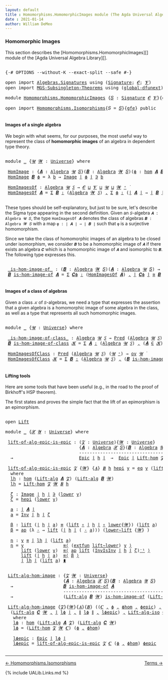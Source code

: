 ```yaml
---
layout: default
title : Homomorphisms.HomomorphicImages module (The Agda Universal Algebra Library)
date : 2021-01-14
author: William DeMeo
---
```


### <a id="homomorphic-images">Homomorphic Images</a>

This section describes the [Homomorphisms.HomomorphicImages][] module of the [Agda Universal Algebra Library][].

<pre class="Agda">

<a id="333" class="Symbol">{-#</a> <a id="337" class="Keyword">OPTIONS</a> <a id="345" class="Pragma">--without-K</a> <a id="357" class="Pragma">--exact-split</a> <a id="371" class="Pragma">--safe</a> <a id="378" class="Symbol">#-}</a>

<a id="383" class="Keyword">open</a> <a id="388" class="Keyword">import</a> <a id="395" href="Algebras.Signatures.html" class="Module">Algebras.Signatures</a> <a id="415" class="Keyword">using</a> <a id="421" class="Symbol">(</a><a id="422" href="Algebras.Signatures.html#1239" class="Function">Signature</a><a id="431" class="Symbol">;</a> <a id="433" href="Overture.Preliminaries.html#6863" class="Generalizable">𝓞</a><a id="434" class="Symbol">;</a> <a id="436" href="Universes.html#262" class="Generalizable">𝓥</a><a id="437" class="Symbol">)</a>
<a id="439" class="Keyword">open</a> <a id="444" class="Keyword">import</a> <a id="451" href="MGS-Subsingleton-Theorems.html" class="Module">MGS-Subsingleton-Theorems</a> <a id="477" class="Keyword">using</a> <a id="483" class="Symbol">(</a><a id="484" href="MGS-Subsingleton-Theorems.html#3468" class="Function">global-dfunext</a><a id="498" class="Symbol">)</a>

<a id="501" class="Keyword">module</a> <a id="508" href="Homomorphisms.HomomorphicImages.html" class="Module">Homomorphisms.HomomorphicImages</a> <a id="540" class="Symbol">{</a><a id="541" href="Homomorphisms.HomomorphicImages.html#541" class="Bound">𝑆</a> <a id="543" class="Symbol">:</a> <a id="545" href="Algebras.Signatures.html#1239" class="Function">Signature</a> <a id="555" href="Overture.Preliminaries.html#6863" class="Generalizable">𝓞</a> <a id="557" href="Universes.html#262" class="Generalizable">𝓥</a><a id="558" class="Symbol">}{</a><a id="560" href="Homomorphisms.HomomorphicImages.html#560" class="Bound">gfe</a> <a id="564" class="Symbol">:</a> <a id="566" href="MGS-Subsingleton-Theorems.html#3468" class="Function">global-dfunext</a><a id="580" class="Symbol">}</a> <a id="582" class="Keyword">where</a>

<a id="589" class="Keyword">open</a> <a id="594" class="Keyword">import</a> <a id="601" href="Homomorphisms.Isomorphisms.html" class="Module">Homomorphisms.Isomorphisms</a><a id="627" class="Symbol">{</a><a id="628" class="Argument">𝑆</a> <a id="630" class="Symbol">=</a> <a id="632" href="Homomorphisms.HomomorphicImages.html#541" class="Bound">𝑆</a><a id="633" class="Symbol">}{</a><a id="635" href="Homomorphisms.HomomorphicImages.html#560" class="Bound">gfe</a><a id="638" class="Symbol">}</a> <a id="640" class="Keyword">public</a>

</pre>


#### <a id="images-of-a-single-algebra">Images of a single algebra</a>

We begin with what seems, for our purposes, the most useful way to represent the class of **homomorphic images** of an algebra in dependent type theory.

<pre class="Agda">

<a id="901" class="Keyword">module</a> <a id="908" href="Homomorphisms.HomomorphicImages.html#908" class="Module">_</a> <a id="910" class="Symbol">{</a><a id="911" href="Homomorphisms.HomomorphicImages.html#911" class="Bound">𝓤</a> <a id="913" href="Homomorphisms.HomomorphicImages.html#913" class="Bound">𝓦</a> <a id="915" class="Symbol">:</a> <a id="917" href="Agda.Primitive.html#423" class="Function">Universe</a><a id="925" class="Symbol">}</a> <a id="927" class="Keyword">where</a>

 <a id="935" href="Homomorphisms.HomomorphicImages.html#935" class="Function">HomImage</a> <a id="944" class="Symbol">:</a> <a id="946" class="Symbol">{</a><a id="947" href="Homomorphisms.HomomorphicImages.html#947" class="Bound">𝑨</a> <a id="949" class="Symbol">:</a> <a id="951" href="Algebras.Algebras.html#674" class="Function">Algebra</a> <a id="959" href="Homomorphisms.HomomorphicImages.html#911" class="Bound">𝓤</a> <a id="961" href="Homomorphisms.HomomorphicImages.html#541" class="Bound">𝑆</a><a id="962" class="Symbol">}(</a><a id="964" href="Homomorphisms.HomomorphicImages.html#964" class="Bound">𝑩</a> <a id="966" class="Symbol">:</a> <a id="968" href="Algebras.Algebras.html#674" class="Function">Algebra</a> <a id="976" href="Homomorphisms.HomomorphicImages.html#913" class="Bound">𝓦</a> <a id="978" href="Homomorphisms.HomomorphicImages.html#541" class="Bound">𝑆</a><a id="979" class="Symbol">)(</a><a id="981" href="Homomorphisms.HomomorphicImages.html#981" class="Bound">ϕ</a> <a id="983" class="Symbol">:</a> <a id="985" href="Homomorphisms.Basic.html#2270" class="Function">hom</a> <a id="989" href="Homomorphisms.HomomorphicImages.html#947" class="Bound">𝑨</a> <a id="991" href="Homomorphisms.HomomorphicImages.html#964" class="Bound">𝑩</a><a id="992" class="Symbol">)</a> <a id="994" class="Symbol">→</a> <a id="996" href="Overture.Preliminaries.html#12413" class="Function Operator">∣</a> <a id="998" href="Homomorphisms.HomomorphicImages.html#964" class="Bound">𝑩</a> <a id="1000" href="Overture.Preliminaries.html#12413" class="Function Operator">∣</a> <a id="1002" class="Symbol">→</a> <a id="1004" href="Homomorphisms.HomomorphicImages.html#911" class="Bound">𝓤</a> <a id="1006" href="Agda.Primitive.html#636" class="Function Operator">⊔</a> <a id="1008" href="Homomorphisms.HomomorphicImages.html#913" class="Bound">𝓦</a> <a id="1010" href="Universes.html#403" class="Function Operator">̇</a>
 <a id="1013" href="Homomorphisms.HomomorphicImages.html#935" class="Function">HomImage</a> <a id="1022" href="Homomorphisms.HomomorphicImages.html#1022" class="Bound">𝑩</a> <a id="1024" href="Homomorphisms.HomomorphicImages.html#1024" class="Bound">ϕ</a> <a id="1026" class="Symbol">=</a> <a id="1028" class="Symbol">λ</a> <a id="1030" href="Homomorphisms.HomomorphicImages.html#1030" class="Bound">b</a> <a id="1032" class="Symbol">→</a> <a id="1034" href="Overture.Inverses.html#690" class="Datatype Operator">Image</a> <a id="1040" href="Overture.Preliminaries.html#12413" class="Function Operator">∣</a> <a id="1042" href="Homomorphisms.HomomorphicImages.html#1024" class="Bound">ϕ</a> <a id="1044" href="Overture.Preliminaries.html#12413" class="Function Operator">∣</a> <a id="1046" href="Overture.Inverses.html#690" class="Datatype Operator">∋</a> <a id="1048" href="Homomorphisms.HomomorphicImages.html#1030" class="Bound">b</a>

 <a id="1052" href="Homomorphisms.HomomorphicImages.html#1052" class="Function">HomImagesOf</a> <a id="1064" class="Symbol">:</a> <a id="1066" href="Algebras.Algebras.html#674" class="Function">Algebra</a> <a id="1074" href="Homomorphisms.HomomorphicImages.html#911" class="Bound">𝓤</a> <a id="1076" href="Homomorphisms.HomomorphicImages.html#541" class="Bound">𝑆</a> <a id="1078" class="Symbol">→</a> <a id="1080" href="Homomorphisms.HomomorphicImages.html#555" class="Bound">𝓞</a> <a id="1082" href="Agda.Primitive.html#636" class="Function Operator">⊔</a> <a id="1084" href="Homomorphisms.HomomorphicImages.html#557" class="Bound">𝓥</a> <a id="1086" href="Agda.Primitive.html#636" class="Function Operator">⊔</a> <a id="1088" href="Homomorphisms.HomomorphicImages.html#911" class="Bound">𝓤</a> <a id="1090" href="Agda.Primitive.html#636" class="Function Operator">⊔</a> <a id="1092" href="Homomorphisms.HomomorphicImages.html#913" class="Bound">𝓦</a> <a id="1094" href="Agda.Primitive.html#606" class="Function Operator">⁺</a> <a id="1096" href="Universes.html#403" class="Function Operator">̇</a>
 <a id="1099" href="Homomorphisms.HomomorphicImages.html#1052" class="Function">HomImagesOf</a> <a id="1111" href="Homomorphisms.HomomorphicImages.html#1111" class="Bound">𝑨</a> <a id="1113" class="Symbol">=</a> <a id="1115" href="MGS-MLTT.html#3074" class="Function">Σ</a> <a id="1117" href="Homomorphisms.HomomorphicImages.html#1117" class="Bound">𝑩</a> <a id="1119" href="MGS-MLTT.html#3074" class="Function">꞉</a> <a id="1121" class="Symbol">(</a><a id="1122" href="Algebras.Algebras.html#674" class="Function">Algebra</a> <a id="1130" href="Homomorphisms.HomomorphicImages.html#913" class="Bound">𝓦</a> <a id="1132" href="Homomorphisms.HomomorphicImages.html#541" class="Bound">𝑆</a><a id="1133" class="Symbol">)</a> <a id="1135" href="MGS-MLTT.html#3074" class="Function">,</a> <a id="1137" href="MGS-MLTT.html#3074" class="Function">Σ</a> <a id="1139" href="Homomorphisms.HomomorphicImages.html#1139" class="Bound">ϕ</a> <a id="1141" href="MGS-MLTT.html#3074" class="Function">꞉</a> <a id="1143" class="Symbol">(</a><a id="1144" href="Overture.Preliminaries.html#12413" class="Function Operator">∣</a> <a id="1146" href="Homomorphisms.HomomorphicImages.html#1111" class="Bound">𝑨</a> <a id="1148" href="Overture.Preliminaries.html#12413" class="Function Operator">∣</a> <a id="1150" class="Symbol">→</a> <a id="1152" href="Overture.Preliminaries.html#12413" class="Function Operator">∣</a> <a id="1154" href="Homomorphisms.HomomorphicImages.html#1117" class="Bound">𝑩</a> <a id="1156" href="Overture.Preliminaries.html#12413" class="Function Operator">∣</a><a id="1157" class="Symbol">)</a> <a id="1159" href="MGS-MLTT.html#3074" class="Function">,</a> <a id="1161" href="Homomorphisms.Basic.html#2120" class="Function">is-homomorphism</a> <a id="1177" href="Homomorphisms.HomomorphicImages.html#1111" class="Bound">𝑨</a> <a id="1179" href="Homomorphisms.HomomorphicImages.html#1117" class="Bound">𝑩</a> <a id="1181" href="Homomorphisms.HomomorphicImages.html#1139" class="Bound">ϕ</a> <a id="1183" href="MGS-MLTT.html#3515" class="Function Operator">×</a> <a id="1185" href="Overture.Inverses.html#2031" class="Function">Epic</a> <a id="1190" href="Homomorphisms.HomomorphicImages.html#1139" class="Bound">ϕ</a>

</pre>

These types should be self-explanatory, but just to be sure, let's describe the Sigma type appearing in the second definition. Given an `𝑆`-algebra `𝑨 : Algebra 𝓤 𝑆`, the type `HomImagesOf 𝑨` denotes the class of algebras `𝑩 : Algebra 𝓦 𝑆` with a map `φ : ∣ 𝑨 ∣ → ∣ 𝑩 ∣` such that `φ` is a surjective homomorphism.

Since we take the class of homomorphic images of an algebra to be closed under isomorphism, we consider `𝑩` to be a homomorphic image of `𝑨` if there exists an algebra `𝑪` which is a homomorphic image of `𝑨` and isomorphic to `𝑩`. The following type expresses this.

<pre class="Agda">

 <a id="1803" href="Homomorphisms.HomomorphicImages.html#1803" class="Function Operator">_is-hom-image-of_</a> <a id="1821" class="Symbol">:</a> <a id="1823" class="Symbol">(</a><a id="1824" href="Homomorphisms.HomomorphicImages.html#1824" class="Bound">𝑩</a> <a id="1826" class="Symbol">:</a> <a id="1828" href="Algebras.Algebras.html#674" class="Function">Algebra</a> <a id="1836" href="Homomorphisms.HomomorphicImages.html#913" class="Bound">𝓦</a> <a id="1838" href="Homomorphisms.HomomorphicImages.html#541" class="Bound">𝑆</a><a id="1839" class="Symbol">)(</a><a id="1841" href="Homomorphisms.HomomorphicImages.html#1841" class="Bound">𝑨</a> <a id="1843" class="Symbol">:</a> <a id="1845" href="Algebras.Algebras.html#674" class="Function">Algebra</a> <a id="1853" href="Homomorphisms.HomomorphicImages.html#911" class="Bound">𝓤</a> <a id="1855" href="Homomorphisms.HomomorphicImages.html#541" class="Bound">𝑆</a><a id="1856" class="Symbol">)</a> <a id="1858" class="Symbol">→</a> <a id="1860" href="Algebras.Products.html#2276" class="Function">ov</a> <a id="1863" href="Homomorphisms.HomomorphicImages.html#913" class="Bound">𝓦</a> <a id="1865" href="Agda.Primitive.html#636" class="Function Operator">⊔</a> <a id="1867" href="Homomorphisms.HomomorphicImages.html#911" class="Bound">𝓤</a> <a id="1869" href="Universes.html#403" class="Function Operator">̇</a>
 <a id="1872" href="Homomorphisms.HomomorphicImages.html#1872" class="Bound">𝑩</a> <a id="1874" href="Homomorphisms.HomomorphicImages.html#1803" class="Function Operator">is-hom-image-of</a> <a id="1890" href="Homomorphisms.HomomorphicImages.html#1890" class="Bound">𝑨</a> <a id="1892" class="Symbol">=</a> <a id="1894" href="MGS-MLTT.html#3074" class="Function">Σ</a> <a id="1896" href="Homomorphisms.HomomorphicImages.html#1896" class="Bound">𝑪ϕ</a> <a id="1899" href="MGS-MLTT.html#3074" class="Function">꞉</a> <a id="1901" class="Symbol">(</a><a id="1902" href="Homomorphisms.HomomorphicImages.html#1052" class="Function">HomImagesOf</a> <a id="1914" href="Homomorphisms.HomomorphicImages.html#1890" class="Bound">𝑨</a><a id="1915" class="Symbol">)</a> <a id="1917" href="MGS-MLTT.html#3074" class="Function">,</a> <a id="1919" href="Overture.Preliminaries.html#12413" class="Function Operator">∣</a> <a id="1921" href="Homomorphisms.HomomorphicImages.html#1896" class="Bound">𝑪ϕ</a> <a id="1924" href="Overture.Preliminaries.html#12413" class="Function Operator">∣</a> <a id="1926" href="Homomorphisms.Isomorphisms.html#1049" class="Function Operator">≅</a> <a id="1928" href="Homomorphisms.HomomorphicImages.html#1872" class="Bound">𝑩</a>

</pre>


#### <a id="images-of-a-class-of-algebras">Images of a class of algebras</a>

Given a class `𝒦` of `𝑆`-algebras, we need a type that expresses the assertion that a given algebra is a homomorphic image of some algebra in the class, as well as a type that represents all such homomorphic images.

<pre class="Agda">

<a id="2253" class="Keyword">module</a> <a id="2260" href="Homomorphisms.HomomorphicImages.html#2260" class="Module">_</a> <a id="2262" class="Symbol">{</a><a id="2263" href="Homomorphisms.HomomorphicImages.html#2263" class="Bound">𝓤</a> <a id="2265" class="Symbol">:</a> <a id="2267" href="Agda.Primitive.html#423" class="Function">Universe</a><a id="2275" class="Symbol">}</a> <a id="2277" class="Keyword">where</a>

 <a id="2285" href="Homomorphisms.HomomorphicImages.html#2285" class="Function Operator">_is-hom-image-of-class_</a> <a id="2309" class="Symbol">:</a> <a id="2311" href="Algebras.Algebras.html#674" class="Function">Algebra</a> <a id="2319" href="Homomorphisms.HomomorphicImages.html#2263" class="Bound">𝓤</a> <a id="2321" href="Homomorphisms.HomomorphicImages.html#541" class="Bound">𝑆</a> <a id="2323" class="Symbol">→</a> <a id="2325" href="Relations.Discrete.html#1638" class="Function">Pred</a> <a id="2330" class="Symbol">(</a><a id="2331" href="Algebras.Algebras.html#674" class="Function">Algebra</a> <a id="2339" href="Homomorphisms.HomomorphicImages.html#2263" class="Bound">𝓤</a> <a id="2341" href="Homomorphisms.HomomorphicImages.html#541" class="Bound">𝑆</a><a id="2342" class="Symbol">)(</a><a id="2344" href="Homomorphisms.HomomorphicImages.html#2263" class="Bound">𝓤</a> <a id="2346" href="Agda.Primitive.html#606" class="Function Operator">⁺</a><a id="2347" class="Symbol">)</a> <a id="2349" class="Symbol">→</a> <a id="2351" href="Algebras.Products.html#2276" class="Function">ov</a> <a id="2354" href="Homomorphisms.HomomorphicImages.html#2263" class="Bound">𝓤</a> <a id="2356" href="Universes.html#403" class="Function Operator">̇</a>
 <a id="2359" href="Homomorphisms.HomomorphicImages.html#2359" class="Bound">𝑩</a> <a id="2361" href="Homomorphisms.HomomorphicImages.html#2285" class="Function Operator">is-hom-image-of-class</a> <a id="2383" href="Homomorphisms.HomomorphicImages.html#2383" class="Bound">𝓚</a> <a id="2385" class="Symbol">=</a> <a id="2387" href="MGS-MLTT.html#3074" class="Function">Σ</a> <a id="2389" href="Homomorphisms.HomomorphicImages.html#2389" class="Bound">𝑨</a> <a id="2391" href="MGS-MLTT.html#3074" class="Function">꞉</a> <a id="2393" class="Symbol">(</a><a id="2394" href="Algebras.Algebras.html#674" class="Function">Algebra</a> <a id="2402" href="Homomorphisms.HomomorphicImages.html#2263" class="Bound">𝓤</a> <a id="2404" href="Homomorphisms.HomomorphicImages.html#541" class="Bound">𝑆</a><a id="2405" class="Symbol">)</a> <a id="2407" href="MGS-MLTT.html#3074" class="Function">,</a> <a id="2409" class="Symbol">(</a><a id="2410" href="Homomorphisms.HomomorphicImages.html#2389" class="Bound">𝑨</a> <a id="2412" href="Relations.Discrete.html#2494" class="Function Operator">∈</a> <a id="2414" href="Homomorphisms.HomomorphicImages.html#2383" class="Bound">𝓚</a><a id="2415" class="Symbol">)</a> <a id="2417" href="MGS-MLTT.html#3515" class="Function Operator">×</a> <a id="2419" class="Symbol">(</a><a id="2420" href="Homomorphisms.HomomorphicImages.html#2359" class="Bound">𝑩</a> <a id="2422" href="Homomorphisms.HomomorphicImages.html#1803" class="Function Operator">is-hom-image-of</a> <a id="2438" href="Homomorphisms.HomomorphicImages.html#2389" class="Bound">𝑨</a><a id="2439" class="Symbol">)</a>

 <a id="2443" href="Homomorphisms.HomomorphicImages.html#2443" class="Function">HomImagesOfClass</a> <a id="2460" class="Symbol">:</a> <a id="2462" href="Relations.Discrete.html#1638" class="Function">Pred</a> <a id="2467" class="Symbol">(</a><a id="2468" href="Algebras.Algebras.html#674" class="Function">Algebra</a> <a id="2476" href="Homomorphisms.HomomorphicImages.html#2263" class="Bound">𝓤</a> <a id="2478" href="Homomorphisms.HomomorphicImages.html#541" class="Bound">𝑆</a><a id="2479" class="Symbol">)</a> <a id="2481" class="Symbol">(</a><a id="2482" href="Homomorphisms.HomomorphicImages.html#2263" class="Bound">𝓤</a> <a id="2484" href="Agda.Primitive.html#606" class="Function Operator">⁺</a><a id="2485" class="Symbol">)</a> <a id="2487" class="Symbol">→</a> <a id="2489" href="Algebras.Products.html#2276" class="Function">ov</a> <a id="2492" href="Homomorphisms.HomomorphicImages.html#2263" class="Bound">𝓤</a> <a id="2494" href="Universes.html#403" class="Function Operator">̇</a>
 <a id="2497" href="Homomorphisms.HomomorphicImages.html#2443" class="Function">HomImagesOfClass</a> <a id="2514" href="Homomorphisms.HomomorphicImages.html#2514" class="Bound">𝓚</a> <a id="2516" class="Symbol">=</a> <a id="2518" href="MGS-MLTT.html#3074" class="Function">Σ</a> <a id="2520" href="Homomorphisms.HomomorphicImages.html#2520" class="Bound">𝑩</a> <a id="2522" href="MGS-MLTT.html#3074" class="Function">꞉</a> <a id="2524" class="Symbol">(</a><a id="2525" href="Algebras.Algebras.html#674" class="Function">Algebra</a> <a id="2533" href="Homomorphisms.HomomorphicImages.html#2263" class="Bound">𝓤</a> <a id="2535" href="Homomorphisms.HomomorphicImages.html#541" class="Bound">𝑆</a><a id="2536" class="Symbol">)</a> <a id="2538" href="MGS-MLTT.html#3074" class="Function">,</a> <a id="2540" class="Symbol">(</a><a id="2541" href="Homomorphisms.HomomorphicImages.html#2520" class="Bound">𝑩</a> <a id="2543" href="Homomorphisms.HomomorphicImages.html#2285" class="Function Operator">is-hom-image-of-class</a> <a id="2565" href="Homomorphisms.HomomorphicImages.html#2514" class="Bound">𝓚</a><a id="2566" class="Symbol">)</a>

</pre>



#### <a id="lifting-tools">Lifting tools</a>

Here are some tools that have been useful (e.g., in the road to the proof of Birkhoff's HSP theorem).

The first states and proves the simple fact that the lift of an epimorphism is an epimorphism.

<pre class="Agda">

<a id="2842" class="Keyword">open</a> <a id="2847" href="Overture.Lifts.html#2996" class="Module">Lift</a>

<a id="2853" class="Keyword">module</a> <a id="2860" href="Homomorphisms.HomomorphicImages.html#2860" class="Module">_</a> <a id="2862" class="Symbol">{</a><a id="2863" href="Homomorphisms.HomomorphicImages.html#2863" class="Bound">𝓧</a> <a id="2865" href="Homomorphisms.HomomorphicImages.html#2865" class="Bound">𝓨</a> <a id="2867" class="Symbol">:</a> <a id="2869" href="Agda.Primitive.html#423" class="Function">Universe</a><a id="2877" class="Symbol">}</a> <a id="2879" class="Keyword">where</a>

 <a id="2887" href="Homomorphisms.HomomorphicImages.html#2887" class="Function">lift-of-alg-epic-is-epic</a> <a id="2912" class="Symbol">:</a> <a id="2914" class="Symbol">(</a><a id="2915" href="Homomorphisms.HomomorphicImages.html#2915" class="Bound">𝓩</a> <a id="2917" class="Symbol">:</a> <a id="2919" href="Agda.Primitive.html#423" class="Function">Universe</a><a id="2927" class="Symbol">){</a><a id="2929" href="Homomorphisms.HomomorphicImages.html#2929" class="Bound">𝓦</a> <a id="2931" class="Symbol">:</a> <a id="2933" href="Agda.Primitive.html#423" class="Function">Universe</a><a id="2941" class="Symbol">}</a>
                            <a id="2971" class="Symbol">{</a><a id="2972" href="Homomorphisms.HomomorphicImages.html#2972" class="Bound">𝑨</a> <a id="2974" class="Symbol">:</a> <a id="2976" href="Algebras.Algebras.html#674" class="Function">Algebra</a> <a id="2984" href="Homomorphisms.HomomorphicImages.html#2863" class="Bound">𝓧</a> <a id="2986" href="Homomorphisms.HomomorphicImages.html#541" class="Bound">𝑆</a><a id="2987" class="Symbol">}(</a><a id="2989" href="Homomorphisms.HomomorphicImages.html#2989" class="Bound">𝑩</a> <a id="2991" class="Symbol">:</a> <a id="2993" href="Algebras.Algebras.html#674" class="Function">Algebra</a> <a id="3001" href="Homomorphisms.HomomorphicImages.html#2865" class="Bound">𝓨</a> <a id="3003" href="Homomorphisms.HomomorphicImages.html#541" class="Bound">𝑆</a><a id="3004" class="Symbol">)(</a><a id="3006" href="Homomorphisms.HomomorphicImages.html#3006" class="Bound">h</a> <a id="3008" class="Symbol">:</a> <a id="3010" href="Homomorphisms.Basic.html#2270" class="Function">hom</a> <a id="3014" href="Homomorphisms.HomomorphicImages.html#2972" class="Bound">𝑨</a> <a id="3016" href="Homomorphisms.HomomorphicImages.html#2989" class="Bound">𝑩</a><a id="3017" class="Symbol">)</a>
                            <a id="3047" class="Comment">-----------------------------------------------</a>
  <a id="3097" class="Symbol">→</a>                         <a id="3123" href="Overture.Inverses.html#2031" class="Function">Epic</a> <a id="3128" href="Overture.Preliminaries.html#12413" class="Function Operator">∣</a> <a id="3130" href="Homomorphisms.HomomorphicImages.html#3006" class="Bound">h</a> <a id="3132" href="Overture.Preliminaries.html#12413" class="Function Operator">∣</a>  <a id="3135" class="Symbol">→</a>  <a id="3138" href="Overture.Inverses.html#2031" class="Function">Epic</a> <a id="3143" href="Overture.Preliminaries.html#12413" class="Function Operator">∣</a> <a id="3145" href="Homomorphisms.Isomorphisms.html#2967" class="Function">Lift-hom</a> <a id="3154" href="Homomorphisms.HomomorphicImages.html#2915" class="Bound">𝓩</a> <a id="3156" href="Homomorphisms.HomomorphicImages.html#2929" class="Bound">𝓦</a> <a id="3158" href="Homomorphisms.HomomorphicImages.html#2989" class="Bound">𝑩</a> <a id="3160" href="Homomorphisms.HomomorphicImages.html#3006" class="Bound">h</a> <a id="3162" href="Overture.Preliminaries.html#12413" class="Function Operator">∣</a>

 <a id="3166" href="Homomorphisms.HomomorphicImages.html#2887" class="Function">lift-of-alg-epic-is-epic</a> <a id="3191" href="Homomorphisms.HomomorphicImages.html#3191" class="Bound">𝓩</a> <a id="3193" class="Symbol">{</a><a id="3194" href="Homomorphisms.HomomorphicImages.html#3194" class="Bound">𝓦</a><a id="3195" class="Symbol">}</a> <a id="3197" class="Symbol">{</a><a id="3198" href="Homomorphisms.HomomorphicImages.html#3198" class="Bound">𝑨</a><a id="3199" class="Symbol">}</a> <a id="3201" href="Homomorphisms.HomomorphicImages.html#3201" class="Bound">𝑩</a> <a id="3203" href="Homomorphisms.HomomorphicImages.html#3203" class="Bound">h</a> <a id="3205" href="Homomorphisms.HomomorphicImages.html#3205" class="Bound">hepi</a> <a id="3210" href="Homomorphisms.HomomorphicImages.html#3210" class="Bound">y</a> <a id="3212" class="Symbol">=</a> <a id="3214" href="Overture.Inverses.html#766" class="InductiveConstructor">eq</a> <a id="3217" href="Homomorphisms.HomomorphicImages.html#3210" class="Bound">y</a> <a id="3219" class="Symbol">(</a><a id="3220" href="Overture.Lifts.html#3058" class="InductiveConstructor">lift</a> <a id="3225" href="Homomorphisms.HomomorphicImages.html#3358" class="Function">a</a><a id="3226" class="Symbol">)</a> <a id="3228" href="Homomorphisms.HomomorphicImages.html#3503" class="Function">η</a>
  <a id="3232" class="Keyword">where</a>
  <a id="3240" href="Homomorphisms.HomomorphicImages.html#3240" class="Function">lh</a> <a id="3243" class="Symbol">:</a> <a id="3245" href="Homomorphisms.Basic.html#2270" class="Function">hom</a> <a id="3249" class="Symbol">(</a><a id="3250" href="Algebras.Algebras.html#4998" class="Function">Lift-alg</a> <a id="3259" href="Homomorphisms.HomomorphicImages.html#3198" class="Bound">𝑨</a> <a id="3261" href="Homomorphisms.HomomorphicImages.html#3191" class="Bound">𝓩</a><a id="3262" class="Symbol">)</a> <a id="3264" class="Symbol">(</a><a id="3265" href="Algebras.Algebras.html#4998" class="Function">Lift-alg</a> <a id="3274" href="Homomorphisms.HomomorphicImages.html#3201" class="Bound">𝑩</a> <a id="3276" href="Homomorphisms.HomomorphicImages.html#3194" class="Bound">𝓦</a><a id="3277" class="Symbol">)</a>
  <a id="3281" href="Homomorphisms.HomomorphicImages.html#3240" class="Function">lh</a> <a id="3284" class="Symbol">=</a> <a id="3286" href="Homomorphisms.Isomorphisms.html#2967" class="Function">Lift-hom</a> <a id="3295" href="Homomorphisms.HomomorphicImages.html#3191" class="Bound">𝓩</a> <a id="3297" href="Homomorphisms.HomomorphicImages.html#3194" class="Bound">𝓦</a> <a id="3299" href="Homomorphisms.HomomorphicImages.html#3201" class="Bound">𝑩</a> <a id="3301" href="Homomorphisms.HomomorphicImages.html#3203" class="Bound">h</a>

  <a id="3306" href="Homomorphisms.HomomorphicImages.html#3306" class="Function">ζ</a> <a id="3308" class="Symbol">:</a> <a id="3310" href="Overture.Inverses.html#690" class="Datatype Operator">Image</a> <a id="3316" href="Overture.Preliminaries.html#12413" class="Function Operator">∣</a> <a id="3318" href="Homomorphisms.HomomorphicImages.html#3203" class="Bound">h</a> <a id="3320" href="Overture.Preliminaries.html#12413" class="Function Operator">∣</a> <a id="3322" href="Overture.Inverses.html#690" class="Datatype Operator">∋</a> <a id="3324" class="Symbol">(</a><a id="3325" href="Overture.Lifts.html#3070" class="Field">lower</a> <a id="3331" href="Homomorphisms.HomomorphicImages.html#3210" class="Bound">y</a><a id="3332" class="Symbol">)</a>
  <a id="3336" href="Homomorphisms.HomomorphicImages.html#3306" class="Function">ζ</a> <a id="3338" class="Symbol">=</a> <a id="3340" href="Homomorphisms.HomomorphicImages.html#3205" class="Bound">hepi</a> <a id="3345" class="Symbol">(</a><a id="3346" href="Overture.Lifts.html#3070" class="Field">lower</a> <a id="3352" href="Homomorphisms.HomomorphicImages.html#3210" class="Bound">y</a><a id="3353" class="Symbol">)</a>

  <a id="3358" href="Homomorphisms.HomomorphicImages.html#3358" class="Function">a</a> <a id="3360" class="Symbol">:</a> <a id="3362" href="Overture.Preliminaries.html#12413" class="Function Operator">∣</a> <a id="3364" href="Homomorphisms.HomomorphicImages.html#3198" class="Bound">𝑨</a> <a id="3366" href="Overture.Preliminaries.html#12413" class="Function Operator">∣</a>
  <a id="3370" href="Homomorphisms.HomomorphicImages.html#3358" class="Function">a</a> <a id="3372" class="Symbol">=</a> <a id="3374" href="Overture.Inverses.html#1514" class="Function">Inv</a> <a id="3378" href="Overture.Preliminaries.html#12413" class="Function Operator">∣</a> <a id="3380" href="Homomorphisms.HomomorphicImages.html#3203" class="Bound">h</a> <a id="3382" href="Overture.Preliminaries.html#12413" class="Function Operator">∣</a> <a id="3384" href="Homomorphisms.HomomorphicImages.html#3306" class="Function">ζ</a>

  <a id="3389" href="Homomorphisms.HomomorphicImages.html#3389" class="Function">β</a> <a id="3391" class="Symbol">:</a> <a id="3393" href="Overture.Lifts.html#3058" class="InductiveConstructor">lift</a> <a id="3398" class="Symbol">(</a><a id="3399" href="Overture.Preliminaries.html#12413" class="Function Operator">∣</a> <a id="3401" href="Homomorphisms.HomomorphicImages.html#3203" class="Bound">h</a> <a id="3403" href="Overture.Preliminaries.html#12413" class="Function Operator">∣</a> <a id="3405" href="Homomorphisms.HomomorphicImages.html#3358" class="Function">a</a><a id="3406" class="Symbol">)</a> <a id="3408" href="Overture.Equality.html#2564" class="Datatype Operator">≡</a> <a id="3410" class="Symbol">(</a><a id="3411" href="Overture.Lifts.html#3058" class="InductiveConstructor">lift</a> <a id="3416" href="MGS-MLTT.html#3813" class="Function Operator">∘</a> <a id="3418" href="Overture.Preliminaries.html#12413" class="Function Operator">∣</a> <a id="3420" href="Homomorphisms.HomomorphicImages.html#3203" class="Bound">h</a> <a id="3422" href="Overture.Preliminaries.html#12413" class="Function Operator">∣</a> <a id="3424" href="MGS-MLTT.html#3813" class="Function Operator">∘</a> <a id="3426" href="Overture.Lifts.html#3070" class="Field">lower</a><a id="3431" class="Symbol">{</a><a id="3432" href="Homomorphisms.HomomorphicImages.html#3194" class="Bound">𝓦</a><a id="3433" class="Symbol">})</a> <a id="3436" class="Symbol">(</a><a id="3437" href="Overture.Lifts.html#3058" class="InductiveConstructor">lift</a> <a id="3442" href="Homomorphisms.HomomorphicImages.html#3358" class="Function">a</a><a id="3443" class="Symbol">)</a>
  <a id="3447" href="Homomorphisms.HomomorphicImages.html#3389" class="Function">β</a> <a id="3449" class="Symbol">=</a> <a id="3451" href="MGS-MLTT.html#6613" class="Function">ap</a> <a id="3454" class="Symbol">(λ</a> <a id="3457" href="Homomorphisms.HomomorphicImages.html#3457" class="Bound">-</a> <a id="3459" class="Symbol">→</a> <a id="3461" href="Overture.Lifts.html#3058" class="InductiveConstructor">lift</a> <a id="3466" class="Symbol">(</a><a id="3467" href="Overture.Preliminaries.html#12413" class="Function Operator">∣</a> <a id="3469" href="Homomorphisms.HomomorphicImages.html#3203" class="Bound">h</a> <a id="3471" href="Overture.Preliminaries.html#12413" class="Function Operator">∣</a> <a id="3473" class="Symbol">(</a> <a id="3475" href="Homomorphisms.HomomorphicImages.html#3457" class="Bound">-</a> <a id="3477" href="Homomorphisms.HomomorphicImages.html#3358" class="Function">a</a><a id="3478" class="Symbol">)))</a> <a id="3482" class="Symbol">(</a><a id="3483" href="Overture.Lifts.html#3608" class="Function">lower∼lift</a> <a id="3494" class="Symbol">{</a><a id="3495" href="Homomorphisms.HomomorphicImages.html#3194" class="Bound">𝓦</a><a id="3496" class="Symbol">}</a> <a id="3498" class="Symbol">)</a>

  <a id="3503" href="Homomorphisms.HomomorphicImages.html#3503" class="Function">η</a> <a id="3505" class="Symbol">:</a> <a id="3507" href="Homomorphisms.HomomorphicImages.html#3210" class="Bound">y</a> <a id="3509" href="Overture.Equality.html#2564" class="Datatype Operator">≡</a> <a id="3511" href="Overture.Preliminaries.html#12413" class="Function Operator">∣</a> <a id="3513" href="Homomorphisms.HomomorphicImages.html#3240" class="Function">lh</a> <a id="3516" href="Overture.Preliminaries.html#12413" class="Function Operator">∣</a> <a id="3518" class="Symbol">(</a><a id="3519" href="Overture.Lifts.html#3058" class="InductiveConstructor">lift</a> <a id="3524" href="Homomorphisms.HomomorphicImages.html#3358" class="Function">a</a><a id="3525" class="Symbol">)</a>
  <a id="3529" href="Homomorphisms.HomomorphicImages.html#3503" class="Function">η</a> <a id="3531" class="Symbol">=</a> <a id="3533" href="Homomorphisms.HomomorphicImages.html#3210" class="Bound">y</a>               <a id="3549" href="MGS-MLTT.html#5997" class="Function Operator">≡⟨</a> <a id="3552" class="Symbol">(</a><a id="3553" href="Overture.Extensionality.html#6111" class="Function">extfun</a> <a id="3560" href="Overture.Lifts.html#3518" class="Function">lift∼lower</a><a id="3570" class="Symbol">)</a> <a id="3572" href="Homomorphisms.HomomorphicImages.html#3210" class="Bound">y</a> <a id="3574" href="MGS-MLTT.html#5997" class="Function Operator">⟩</a>
      <a id="3582" href="Overture.Lifts.html#3058" class="InductiveConstructor">lift</a> <a id="3587" class="Symbol">(</a><a id="3588" href="Overture.Lifts.html#3070" class="Field">lower</a> <a id="3594" href="Homomorphisms.HomomorphicImages.html#3210" class="Bound">y</a><a id="3595" class="Symbol">)</a>  <a id="3598" href="MGS-MLTT.html#5997" class="Function Operator">≡⟨</a> <a id="3601" href="MGS-MLTT.html#6613" class="Function">ap</a> <a id="3604" href="Overture.Lifts.html#3058" class="InductiveConstructor">lift</a> <a id="3609" class="Symbol">(</a><a id="3610" href="Overture.Inverses.html#1706" class="Function">InvIsInv</a> <a id="3619" href="Overture.Preliminaries.html#12413" class="Function Operator">∣</a> <a id="3621" href="Homomorphisms.HomomorphicImages.html#3203" class="Bound">h</a> <a id="3623" href="Overture.Preliminaries.html#12413" class="Function Operator">∣</a> <a id="3625" href="Homomorphisms.HomomorphicImages.html#3306" class="Function">ζ</a><a id="3626" class="Symbol">)</a><a id="3627" href="MGS-MLTT.html#6125" class="Function Operator">⁻¹</a> <a id="3630" href="MGS-MLTT.html#5997" class="Function Operator">⟩</a>
      <a id="3638" href="Overture.Lifts.html#3058" class="InductiveConstructor">lift</a> <a id="3643" class="Symbol">(</a><a id="3644" href="Overture.Preliminaries.html#12413" class="Function Operator">∣</a> <a id="3646" href="Homomorphisms.HomomorphicImages.html#3203" class="Bound">h</a> <a id="3648" href="Overture.Preliminaries.html#12413" class="Function Operator">∣</a> <a id="3650" href="Homomorphisms.HomomorphicImages.html#3358" class="Function">a</a><a id="3651" class="Symbol">)</a>  <a id="3654" href="MGS-MLTT.html#5997" class="Function Operator">≡⟨</a> <a id="3657" href="Homomorphisms.HomomorphicImages.html#3389" class="Function">β</a> <a id="3659" href="MGS-MLTT.html#5997" class="Function Operator">⟩</a>
      <a id="3667" href="Overture.Preliminaries.html#12413" class="Function Operator">∣</a> <a id="3669" href="Homomorphisms.HomomorphicImages.html#3240" class="Function">lh</a> <a id="3672" href="Overture.Preliminaries.html#12413" class="Function Operator">∣</a> <a id="3674" class="Symbol">(</a><a id="3675" href="Overture.Lifts.html#3058" class="InductiveConstructor">lift</a> <a id="3680" href="Homomorphisms.HomomorphicImages.html#3358" class="Function">a</a><a id="3681" class="Symbol">)</a> <a id="3683" href="MGS-MLTT.html#6079" class="Function Operator">∎</a>


 <a id="3688" href="Homomorphisms.HomomorphicImages.html#3688" class="Function">Lift-alg-hom-image</a> <a id="3707" class="Symbol">:</a> <a id="3709" class="Symbol">{</a><a id="3710" href="Homomorphisms.HomomorphicImages.html#3710" class="Bound">𝓩</a> <a id="3712" href="Homomorphisms.HomomorphicImages.html#3712" class="Bound">𝓦</a> <a id="3714" class="Symbol">:</a> <a id="3716" href="Agda.Primitive.html#423" class="Function">Universe</a><a id="3724" class="Symbol">}</a>
                      <a id="3748" class="Symbol">{</a><a id="3749" href="Homomorphisms.HomomorphicImages.html#3749" class="Bound">𝑨</a> <a id="3751" class="Symbol">:</a> <a id="3753" href="Algebras.Algebras.html#674" class="Function">Algebra</a> <a id="3761" href="Homomorphisms.HomomorphicImages.html#2863" class="Bound">𝓧</a> <a id="3763" href="Homomorphisms.HomomorphicImages.html#541" class="Bound">𝑆</a><a id="3764" class="Symbol">}{</a><a id="3766" href="Homomorphisms.HomomorphicImages.html#3766" class="Bound">𝑩</a> <a id="3768" class="Symbol">:</a> <a id="3770" href="Algebras.Algebras.html#674" class="Function">Algebra</a> <a id="3778" href="Homomorphisms.HomomorphicImages.html#2865" class="Bound">𝓨</a> <a id="3780" href="Homomorphisms.HomomorphicImages.html#541" class="Bound">𝑆</a><a id="3781" class="Symbol">}</a>
  <a id="3785" class="Symbol">→</a>                   <a id="3805" href="Homomorphisms.HomomorphicImages.html#3766" class="Bound">𝑩</a> <a id="3807" href="Homomorphisms.HomomorphicImages.html#1803" class="Function Operator">is-hom-image-of</a> <a id="3823" href="Homomorphisms.HomomorphicImages.html#3749" class="Bound">𝑨</a>
                      <a id="3847" class="Comment">-----------------------------------------------</a>
  <a id="3897" class="Symbol">→</a>                   <a id="3917" class="Symbol">(</a><a id="3918" href="Algebras.Algebras.html#4998" class="Function">Lift-alg</a> <a id="3927" href="Homomorphisms.HomomorphicImages.html#3766" class="Bound">𝑩</a> <a id="3929" href="Homomorphisms.HomomorphicImages.html#3712" class="Bound">𝓦</a><a id="3930" class="Symbol">)</a> <a id="3932" href="Homomorphisms.HomomorphicImages.html#1803" class="Function Operator">is-hom-image-of</a> <a id="3948" class="Symbol">(</a><a id="3949" href="Algebras.Algebras.html#4998" class="Function">Lift-alg</a> <a id="3958" href="Homomorphisms.HomomorphicImages.html#3749" class="Bound">𝑨</a> <a id="3960" href="Homomorphisms.HomomorphicImages.html#3710" class="Bound">𝓩</a><a id="3961" class="Symbol">)</a>

 <a id="3965" href="Homomorphisms.HomomorphicImages.html#3688" class="Function">Lift-alg-hom-image</a> <a id="3984" class="Symbol">{</a><a id="3985" href="Homomorphisms.HomomorphicImages.html#3985" class="Bound">𝓩</a><a id="3986" class="Symbol">}{</a><a id="3988" href="Homomorphisms.HomomorphicImages.html#3988" class="Bound">𝓦</a><a id="3989" class="Symbol">}{</a><a id="3991" href="Homomorphisms.HomomorphicImages.html#3991" class="Bound">𝑨</a><a id="3992" class="Symbol">}{</a><a id="3994" href="Homomorphisms.HomomorphicImages.html#3994" class="Bound">𝑩</a><a id="3995" class="Symbol">}</a> <a id="3997" class="Symbol">((</a><a id="3999" href="Homomorphisms.HomomorphicImages.html#3999" class="Bound">𝑪</a> <a id="4001" href="Overture.Preliminaries.html#11717" class="InductiveConstructor Operator">,</a> <a id="4003" href="Homomorphisms.HomomorphicImages.html#4003" class="Bound">ϕ</a> <a id="4005" href="Overture.Preliminaries.html#11717" class="InductiveConstructor Operator">,</a> <a id="4007" href="Homomorphisms.HomomorphicImages.html#4007" class="Bound">ϕhom</a> <a id="4012" href="Overture.Preliminaries.html#11717" class="InductiveConstructor Operator">,</a> <a id="4014" href="Homomorphisms.HomomorphicImages.html#4014" class="Bound">ϕepic</a><a id="4019" class="Symbol">)</a> <a id="4021" href="Overture.Preliminaries.html#11717" class="InductiveConstructor Operator">,</a> <a id="4023" href="Homomorphisms.HomomorphicImages.html#4023" class="Bound">C≅B</a><a id="4026" class="Symbol">)</a> <a id="4028" class="Symbol">=</a>
  <a id="4032" class="Symbol">(</a><a id="4033" href="Algebras.Algebras.html#4998" class="Function">Lift-alg</a> <a id="4042" href="Homomorphisms.HomomorphicImages.html#3999" class="Bound">𝑪</a> <a id="4044" href="Homomorphisms.HomomorphicImages.html#3988" class="Bound">𝓦</a> <a id="4046" href="Overture.Preliminaries.html#11717" class="InductiveConstructor Operator">,</a> <a id="4048" href="Overture.Preliminaries.html#12413" class="Function Operator">∣</a> <a id="4050" href="Homomorphisms.HomomorphicImages.html#4105" class="Function">lϕ</a> <a id="4053" href="Overture.Preliminaries.html#12413" class="Function Operator">∣</a> <a id="4055" href="Overture.Preliminaries.html#11717" class="InductiveConstructor Operator">,</a> <a id="4057" href="Overture.Preliminaries.html#12465" class="Function Operator">∥</a> <a id="4059" href="Homomorphisms.HomomorphicImages.html#4105" class="Function">lϕ</a> <a id="4062" href="Overture.Preliminaries.html#12465" class="Function Operator">∥</a> <a id="4064" href="Overture.Preliminaries.html#11717" class="InductiveConstructor Operator">,</a> <a id="4066" href="Homomorphisms.HomomorphicImages.html#4184" class="Function">lϕepic</a><a id="4072" class="Symbol">)</a> <a id="4074" href="Overture.Preliminaries.html#11717" class="InductiveConstructor Operator">,</a> <a id="4076" href="Homomorphisms.Isomorphisms.html#3474" class="Function">Lift-alg-iso</a> <a id="4089" href="Homomorphisms.HomomorphicImages.html#4023" class="Bound">C≅B</a>
   <a id="4096" class="Keyword">where</a>
   <a id="4105" href="Homomorphisms.HomomorphicImages.html#4105" class="Function">lϕ</a> <a id="4108" class="Symbol">:</a> <a id="4110" href="Homomorphisms.Basic.html#2270" class="Function">hom</a> <a id="4114" class="Symbol">(</a><a id="4115" href="Algebras.Algebras.html#4998" class="Function">Lift-alg</a> <a id="4124" href="Homomorphisms.HomomorphicImages.html#3991" class="Bound">𝑨</a> <a id="4126" href="Homomorphisms.HomomorphicImages.html#3985" class="Bound">𝓩</a><a id="4127" class="Symbol">)</a> <a id="4129" class="Symbol">(</a><a id="4130" href="Algebras.Algebras.html#4998" class="Function">Lift-alg</a> <a id="4139" href="Homomorphisms.HomomorphicImages.html#3999" class="Bound">𝑪</a> <a id="4141" href="Homomorphisms.HomomorphicImages.html#3988" class="Bound">𝓦</a><a id="4142" class="Symbol">)</a>
   <a id="4147" href="Homomorphisms.HomomorphicImages.html#4105" class="Function">lϕ</a> <a id="4150" class="Symbol">=</a> <a id="4152" class="Symbol">(</a><a id="4153" href="Homomorphisms.Isomorphisms.html#2967" class="Function">Lift-hom</a> <a id="4162" href="Homomorphisms.HomomorphicImages.html#3985" class="Bound">𝓩</a> <a id="4164" href="Homomorphisms.HomomorphicImages.html#3988" class="Bound">𝓦</a> <a id="4166" href="Homomorphisms.HomomorphicImages.html#3999" class="Bound">𝑪</a><a id="4167" class="Symbol">)</a> <a id="4169" class="Symbol">(</a><a id="4170" href="Homomorphisms.HomomorphicImages.html#4003" class="Bound">ϕ</a> <a id="4172" href="Overture.Preliminaries.html#11717" class="InductiveConstructor Operator">,</a> <a id="4174" href="Homomorphisms.HomomorphicImages.html#4007" class="Bound">ϕhom</a><a id="4178" class="Symbol">)</a>

   <a id="4184" href="Homomorphisms.HomomorphicImages.html#4184" class="Function">lϕepic</a> <a id="4191" class="Symbol">:</a> <a id="4193" href="Overture.Inverses.html#2031" class="Function">Epic</a> <a id="4198" href="Overture.Preliminaries.html#12413" class="Function Operator">∣</a> <a id="4200" href="Homomorphisms.HomomorphicImages.html#4105" class="Function">lϕ</a> <a id="4203" href="Overture.Preliminaries.html#12413" class="Function Operator">∣</a>
   <a id="4208" href="Homomorphisms.HomomorphicImages.html#4184" class="Function">lϕepic</a> <a id="4215" class="Symbol">=</a> <a id="4217" href="Homomorphisms.HomomorphicImages.html#2887" class="Function">lift-of-alg-epic-is-epic</a> <a id="4242" href="Homomorphisms.HomomorphicImages.html#3985" class="Bound">𝓩</a> <a id="4244" href="Homomorphisms.HomomorphicImages.html#3999" class="Bound">𝑪</a> <a id="4246" class="Symbol">(</a><a id="4247" href="Homomorphisms.HomomorphicImages.html#4003" class="Bound">ϕ</a> <a id="4249" href="Overture.Preliminaries.html#11717" class="InductiveConstructor Operator">,</a> <a id="4251" href="Homomorphisms.HomomorphicImages.html#4007" class="Bound">ϕhom</a><a id="4255" class="Symbol">)</a> <a id="4257" href="Homomorphisms.HomomorphicImages.html#4014" class="Bound">ϕepic</a>

</pre>

--------------------------------------

[← Homomorphisms.Isomorphisms](Homomorphisms.Isomorphisms.html)
<span style="float:right;">[Terms →](Terms.html)</span>

{% include UALib.Links.md %}
